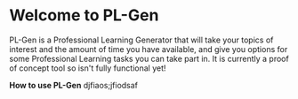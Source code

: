 # Welcome to PL-Gen
PL-Gen is a Professional Learning Generator that will take your topics of interest and the amount of time you have available, and give you options for some Professional Learning tasks you can take part in. It is currently a proof of concept tool so isn't fully functional yet!

<b>How to use PL-Gen</b>
djfiaos;jfiodsaf
